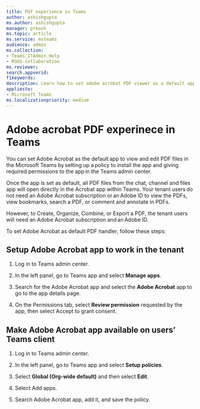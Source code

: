 ```yaml
---
title: Pdf experience in Teams
author: ashishgupta
ms.author: ashishgupta
manager: prkosh
ms.topic: article
ms.service: msteams
audience: admin
ms.collection: 
- Teams_ITAdmin_Help
- M365-collaboration
ms.reviewer: 
search.appverid: 
f1keywords: 
description: Learn how to set adobe acrobat PDF viewer as a default app to view and edit PDF files in Teams with Microsoft Teams admin center.
appliesto: 
- Microsoft Teams
ms.localizationpriority: medium
---
```


# Adobe acrobat PDF experinece in Teams

You can set Adobe Acrobat as the default app to view and edit PDF files in the Microsoft Teams by setting up a policy to install the app and giving required permissions to the app in the Teams admin center. 

Once the app is set as default, all PDF files from the chat, channel and files app will open directly in the Acrobat app within Teams. Your tenant users do not need an Adobe Acrobat subscription or an Adobe ID to view the PDFs, view bookmarks, search a PDF, or comment and annotate in PDFs. 

However, to Create, Organize, Combine, or Export a PDF, the tenant users will need an Adobe Acrobat subscription and an Adobe ID. 

To set Adobe Acrobat as default PDF handler, follow these steps: 

## Setup Adobe Acrobat app to work in the tenant

1. Log in to Teams admin center.  

1. In the left panel, go to Teams app and select **Manage apps**.  

1. Search for the Adobe Acrobat app and select the **Adobe Acrobat** app to go to the app details page.

1. On the Permissions tab, select **Review permission** requested by the app, then select Accept to grant consent.

## Make Adobe Acrobat app available on users’ Teams client

1. Log in to Teams admin center.  

1. In the left panel, go to Teams app and select **Setup policies**.  

1. Select **Global (Org-wide default)** and then select **Edit**. 

1. Select Add apps. 

1. Search Adobe Acrobat app, add it, and save the policy.
